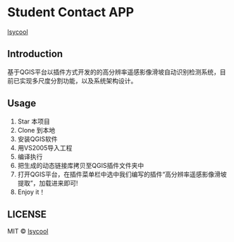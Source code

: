 # Student Contact APP

[lsycool](https://github.com/lsycool/QRS)

## Introduction

基于QGIS平台以插件方式开发的的高分辨率遥感影像滑坡自动识别检测系统，目前已实现多尺度分割功能，以及系统架构设计。

## Usage

1. Star 本项目
2. Clone 到本地
3. 安装QGIS软件
3. 用VS2005导入工程
4. 编译执行
5. 把生成的动态链接库拷贝至QGIS插件文件夹中
6. 打开QGIS平台，在插件菜单栏中选中我们编写的插件“高分辨率遥感影像滑坡提取”，加载进来即可!
7. Enjoy it！


## LICENSE

MIT © [lsycool](https://github.com/lsycool/QRS)